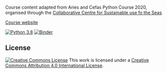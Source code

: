 Course content adapted from Aries and Cefas Python Course 2020, organised through the [Collaborative Centre for Sustainable use fo the Seas](https://www.uea.ac.uk/ccsus/) 

[Course website](<https://ueapy.github.io/pythoncourse2019>)

[![Python 3.8](https://img.shields.io/badge/python-3.8-blue.svg)]()
[![Binder](http://mybinder.org/badge.svg)](http://mybinder.org:/repo/ueapy/pythoncourse2020-materials)

## License

[![Creative Commons
License](https://i.creativecommons.org/l/by/4.0/88x31.png)](http://creativecommons.org/licenses/by/4.0/)
This work is licensed under a
[Creative Commons Attribution 4.0 International
License](http://creativecommons.org/licenses/by/4.0/).
